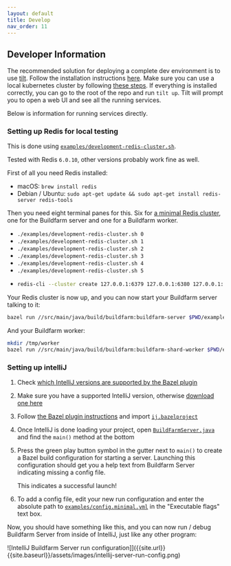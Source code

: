 ```yaml
---
layout: default
title: Develop
nav_order: 11
---
```


## Developer Information

The recommended solution for deploying a complete dev environment is to use [tilt](https://tilt.dev/).
Follow the installation instructions [here](https://docs.tilt.dev/).
Make sure you can use a local kubernetes cluster by following [these steps](https://docs.tilt.dev/choosing_clusters.html).
If everything is installed correctly, you can go to the root of the repo and run `tilt up`.
Tilt will prompt you to open a web UI and see all the running services.

Below is information for running services directly.

### Setting up Redis for local testing

This is done using [`examples/development-redis-cluster.sh`](examples/development-redis-cluster.sh).

Tested with Redis `6.0.10`, other versions probably work fine as well.

First of all you need Redis installed:
* macOS: `brew install redis`
* Debian / Ubuntu: `sudo apt-get update && sudo apt-get install redis-server redis-tools`

Then you need eight terminal panes for this. Six for [a minimal Redis
cluster](https://redis.io/topics/cluster-tutorial#creating-and-using-a-redis-cluster),
one for the Buildfarm server and one for a Buildfarm worker.

* `./examples/development-redis-cluster.sh 0`
* `./examples/development-redis-cluster.sh 1`
* `./examples/development-redis-cluster.sh 2`
* `./examples/development-redis-cluster.sh 3`
* `./examples/development-redis-cluster.sh 4`
* `./examples/development-redis-cluster.sh 5`
* ```sh
  redis-cli --cluster create 127.0.0.1:6379 127.0.0.1:6380 127.0.0.1:6381 127.0.0.1:6382 127.0.0.1:6383 127.0.0.1:6384 --cluster-replicas 1
  ```

Your Redis cluster is now up, and you can now start your Buildfarm server talking to it:
```sh
bazel run //src/main/java/build/buildfarm:buildfarm-server $PWD/examples/config.yml
```

And your Buildfarm worker:
```sh
mkdir /tmp/worker
bazel run //src/main/java/build/buildfarm:buildfarm-shard-worker $PWD/examples/config.yml
```

### Setting up intelliJ

1. Check [which IntelliJ versions are supported by the Bazel
   plugin](https://plugins.jetbrains.com/plugin/8609-bazel/versions)
1. Make sure you have a supported IntelliJ version, otherwise [download one
   here](https://www.jetbrains.com/idea/download/other.html)
1. Follow [the Bazel plugin
   instructions](https://ij.bazel.build/docs/import-project.html) and import
   [`ij.bazelproject`](ij.bazelproject)
1. Once IntelliJ is done loading your project, open
   [`BuildFarmServer.java`](src/main/java/build/buildfarm/server/BuildFarmServer.java)
   and find the `main()` method at the bottom
1. Press the green play button symbol in the gutter next to `main()` to create a
   Bazel build configuration for starting a server. Launching this configuration
   should get you a help text from Buildfarm Server indicating missing a config
   file.

   This indicates a successful launch!
1. To add a config file, edit your new run configuration and enter the absolute
   path to [`examples/config.minimal.yml`](examples/config.minimal.yml) in
   the "Executable flags" text box.

Now, you should have something like this, and you can now run / debug Buildfarm
Server from inside of IntelliJ, just like any other program:

![IntelliJ Buildfarm Server run configuration]]({{site.url}}{{site.baseurl}}/assets/images/intellij-server-run-config.png)
